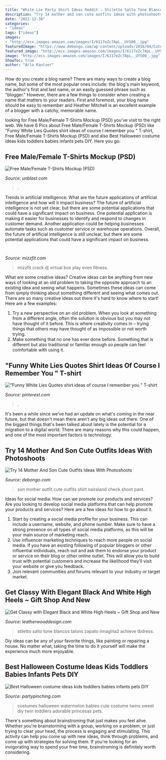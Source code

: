 ```yaml
---
title: "White Lie Party Shirt Ideas Reddit : Stiletto Salto Tone Blancos Talons Zapato Iimagina2 Achieve Tbdress"
description: "Try 14 mother and son cute outfits ideas with photoshoots"
date: "2022-12-30"
categories:
- "ideas"
tags: ["ideas"]
images:
- "http://ecx.images-amazon.com/images/I/6117eZc7ApL._UY500_.jpg"
featuredImage: "https://www.debongo.com/wp-content/uploads/2016/04/Cute-Mother-Son-Outfit-Ideas-4.jpg"
featured_image: "http://ecx.images-amazon.com/images/I/6117eZc7ApL._UY500_.jpg"
image: "http://ecx.images-amazon.com/images/I/6117eZc7ApL._UY500_.jpg"
ShowToc: true
author: "Arlo Kautzer"
---
```



How do you create a blog name?
There are many ways to create a blog name, but some of the most popular ones include: the blog's main keyword, the author's first and last name, or an easily guessed phrase such as "blogger." However, there are a few things to consider when creating a name that matters to your readers. First and foremost, your blog name should be easy to remember and Heather Mitchell is an excellent example of a blogger with a catchy, memorable name.

	

		
looking for Free Male/Female T-Shirts Mockup (PSD) you've visit to the right web. We have 6 Pics about Free Male/Female T-Shirts Mockup (PSD) like &quot;Funny White Lies Quotes shirt ideas of course I remember you &quot; T-shirt, Free Male/Female T-Shirts Mockup (PSD) and also Best Halloween costume ideas kids toddlers babies infants pets DIY. Here you go:
		
    
## Free Male/Female T-Shirts Mockup (PSD)

<img loading=lazy src="http://unblast.com/wp-content/uploads/2020/06/Male-Female-T-Shirts-Mockup.jpg" onerror="this.onerror=null;this.src='https://tse2.mm.bing.net/th?id=OIP.MowosctkCV9krxV5J640PAHaE7&amp;pid=15.1';" alt="Free Male/Female T-Shirts Mockup (PSD)">

_Source: unblast.com_

>. 

	

Trends in artificial intelligence: What are the future applications of artificial intelligence and how will it impact business?
The future of artificial intelligence is not yet clear, but there are some potential applications that could have a significant impact on business. One potential application is making it easier for businesses to identify and respond to changes in customer demand. Another application could be helping businesses automate tasks such as customer service or warehouse operations. Overall, the future of artificial intelligence is still unclear, but there are some potential applications that could have a significant impact on business.

    
## 

<img loading=lazy src="http://mizzfit.com/Public/Files/post/bianca_jade_quarterly_subscription_box_fitness_e34e6fdcae.jpg" onerror="this.onerror=null;this.src='https://tse4.mm.bing.net/th?id=OIP.GmBFO1--zavRAXuEwWNTUgHaE5&amp;pid=15.1';" alt="">

_Source: mizzfit.com_

>mizzfit crack dj virtual box play even fitness. 

	

What are some creative ideas?
Creative ideas can be anything from new ways of looking at an old problem to taking the opposite approach to an existing idea and seeing what happens. Sometimes these ideas can come from simply thinking about something different and seeing what comes out. There are so many creative ideas out there it's hard to know where to start! Here are a few examples: 
1. Try a new perspective on an old problem. When you look at something from a different angle, often the solution is obvious but you may not have thought of it before. This is where creativity comes in – trying things that others may have thought of as impossible or not worth trying. 
2. Make something that no one has ever done before. Something that is different but also traditional or familiar enough so people can feel comfortable with using it.

    
## &quot;Funny White Lies Quotes Shirt Ideas Of Course I Remember You &quot; T-shirt

<img loading=lazy src="https://i.pinimg.com/736x/0b/c0/2b/0bc02b7879c488534057db8f72a204e8.jpg" onerror="this.onerror=null;this.src='https://tse3.mm.bing.net/th?id=OIP.UNd3fmhBHazErO-M0JYEcQHaJ3&amp;pid=15.1';" alt="&quot;Funny White Lies Quotes shirt ideas of course I remember you &quot; T-shirt">

_Source: pinterest.com_

>. 

	

It's been a while since we've had an update on what's coming in the near future, but that doesn't mean there aren't any big ideas out there. One of the biggest things that's been talked about lately is the potential for a migration to a digital world. There are many reasons why this could happen, and one of the most important factors is technology.

    
## Try 14 Mother And Son Cute Outfits Ideas With Photoshoots

<img loading=lazy src="https://www.debongo.com/wp-content/uploads/2016/04/Cute-Mother-Son-Outfit-Ideas-4.jpg" onerror="this.onerror=null;this.src='https://tse4.mm.bing.net/th?id=OIP.1QuD0SxMtSiKoTqoRQkhKQHaHa&amp;pid=15.1';" alt="Try 14 Mother And Son Cute Outfits Ideas With Photoshoots">

_Source: debongo.com_

>son mother outfit cute outfits shirt nairaland check shoot pant. 

	

Ideas for social media: How can we promote our products and services?
Are you looking to develop social media platforms that can help promote your products and services? Here are a few ideas for how to go about it. 
1. Start by creating a social media profile for your business. This can include a username, website, and phone number. Make sure to have a strong presence on all types of social media platforms, as this will be your main source of marketing reach. 
2. Use influencer marketing techniques to reach more people on social media. If you have an existing following of popular bloggers or other influential individuals, reach out and ask them to endorse your product or service on their blog or other online outlet. This will allow you to build trust with potential customers and increase the likelihood they’ll visit your website or give you feedback. 
3. Join relevant communities and forums relevant to your industry or target market.

    
## Get Classy With Elegant Black And White High Heels ~ Gift Shop And New

<img loading=lazy src="http://ecx.images-amazon.com/images/I/6117eZc7ApL._UY500_.jpg" onerror="this.onerror=null;this.src='https://tse2.mm.bing.net/th?id=OIP.mkNKJBYfFRAAUUsEXWPqoAHaHa&amp;pid=15.1';" alt="Get Classy with Elegant Black and White High Heels ~ Gift Shop and New">

_Source: leatherwooddesign.com_

>stiletto salto tone blancos talons zapato iimagina2 achieve tbdress. 

	

Diy ideas can be any of your favorite things, like painting or repairing a house. No matter what, taking the time to do it yourself will make the experience much more enjoyable.

    
## Best Halloween Costume Ideas Kids Toddlers Babies Infants Pets DIY

<img loading=lazy src="https://partypinching.com/wp-content/uploads/2016/11/waterbab.jpg" onerror="this.onerror=null;this.src='https://tse3.mm.bing.net/th?id=OIP.Wadpfoufcq7opEujsc_79wHaHa&amp;pid=15.1';" alt="Best Halloween costume ideas kids toddlers babies infants pets DIY">

_Source: partypinching.com_

>costumes halloween watermelon babies cute costume twins sweet diy twin toddlers adorable princesas pets. 

	

There's something about brainstroming that just makes you feel alive. Whether you're brainstorming with a group, working on a problem, or just trying to clear your head, the process is engaging and stimulating. This activity can help you come up with new ideas, think through problems, and come up with strategies for solving them. If you're looking for an invigorating way to spend your free time, brainstroming is definitely worth considering.

